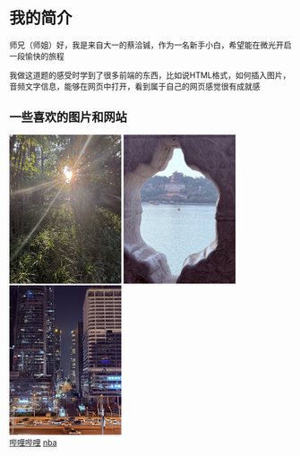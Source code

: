 <html lang="en">
<head>
    <meta charset="UTF-8">
    <meta name="viewport" content="width=device-width, initial-scale=1.0">
    <title>我的简介</title>
</head>
<body>
    <h1>我的简介</h1>
    <p>师兄（师姐）好，我是来自大一的蔡洽铖，作为一名新手小白，希望能在微光开启一段愉快的旅程</p>
    <p>我做这道题的感受时学到了很多前端的东西，比如说HTML格式，如何插入图片，音频文字信息，能够在网页中打开，看到属于自己的网页感觉很有成就感
    </p>
    <h2>一些喜欢的图片和网站</h2>
    <img src="./img1.png"width="200"heigth="600"></img>
    <img src="./img2.png"width="200"heigth="600"></img>
    <img src="./img3.png"width="200"heigth="600"></img>
    <br>
    <a href="https://www.bilibili.com/">哔哩哔哩</a>
    <a href="https://china.nba.cn/index">nba</a>
</body>
</html>
